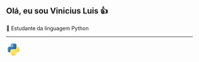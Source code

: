 ## Olá, eu sou Vinicius Luis 👍
📘 Estudante da linguagem Python

***
</table>

<a href="https://stackshare.io/python" target="_blank"><img src="https://github.com/devicons/devicon/raw/master/icons/python/python-original.svg" alt="python" width="40" height="40" /></a>

